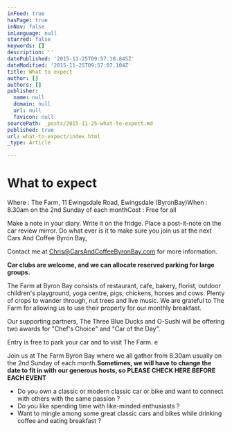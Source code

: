 ```yaml
---
inFeed: true
hasPage: true
inNav: false
inLanguage: null
starred: false
keywords: []
description: ''
datePublished: '2015-11-25T09:57:18.845Z'
dateModified: '2015-11-25T09:57:07.104Z'
title: What to expect
author: []
authors: []
publisher:
  name: null
  domain: null
  url: null
  favicon: null
sourcePath: _posts/2015-11-25-what-to-expect.md
published: true
url: what-to-expect/index.html
_type: Article

---
```

# What to expect

Where : The Farm, 11 Ewingsdale Road, Ewingsdale (ByronBay)When : 8.30am on the 2nd Sunday of each monthCost : Free for all

Make a note in your diary. Write it on the fridge. Place a post-it-note on the car review mirror. Do what ever is it to make sure you join us at the next Cars And Coffee Byron Bay,

Contact me at Chris@CarsAndCoffeeByronBay.com for more information.

**Car clubs are welcome, and we can allocate reserved parking for large groups.**

The Farm at Byron Bay consists of restaurant, cafe, bakery, florist, outdoor children's playground, yoga centre, pigs, chickens, horses and cows. Plenty of crops to wander through, nut trees and live music. We are grateful to The Farm for allowing us to use their property for our monthly breakfast.

Our supporting partners, The Three Blue Ducks and O-Sushi will be offering two awards for "Chef's Choice" and "Car of the Day".

Entry is free to park your car and to visit The Farm. e

Join us at The Farm Byron Bay where we all gather from 8.30am usually on the 2nd Sunday of each month.**Sometimes, we will have to change the date to fit in with our generous hosts, so PLEASE CHECK HERE BEFORE EACH EVENT**

* Do you own a classic or modern classic car or bike and want to connect with others with the same passion ?
* Do you like spending time with like-minded enthusiasts ?
* Want to mingle among some great classic cars and bikes while drinking coffee and eating breakfast ?